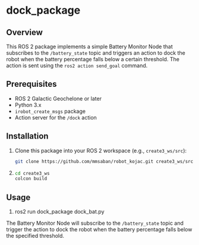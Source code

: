 # dock_package

## Overview

This ROS 2 package implements a simple Battery Monitor Node that subscribes to the `/battery_state` topic and triggers an action to dock the robot when the battery percentage falls below a certain threshold. The action is sent using the `ros2 action send_goal` command.

## Prerequisites

- ROS 2 Galactic Geochelone or later
- Python 3.x
- `irobot_create_msgs` package
- Action server for the `/dock` action

## Installation

1. Clone this package into your ROS 2 workspace (e.g., `create3_ws/src`):

   ```bash
   git clone https://github.com/mmsaban/robot_kojac.git create3_ws/src/dock_package

2.
   ```bash
   cd create3_ws
   colcon build

## Usage
1. ros2 run dock_package dock_bat.py
   
The Battery Monitor Node will subscribe to the   `/battery_state` topic and trigger the action to dock the robot when the battery percentage falls below the specified threshold.
   
